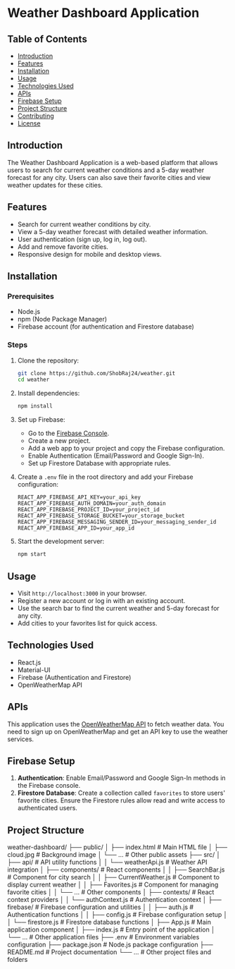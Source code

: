 # Weather Dashboard Application

## Table of Contents
- [Introduction](#introduction)
- [Features](#features)
- [Installation](#installation)
- [Usage](#usage)
- [Technologies Used](#technologies-used)
- [APIs](#apis)
- [Firebase Setup](#firebase-setup)
- [Project Structure](#project-structure)
- [Contributing](#contributing)
- [License](#license)

## Introduction
The Weather Dashboard Application is a web-based platform that allows users to search for current weather conditions and a 5-day weather forecast for any city. Users can also save their favorite cities and view weather updates for these cities.

## Features
- Search for current weather conditions by city.
- View a 5-day weather forecast with detailed weather information.
- User authentication (sign up, log in, log out).
- Add and remove favorite cities.
- Responsive design for mobile and desktop views.

## Installation

### Prerequisites
- Node.js
- npm (Node Package Manager)
- Firebase account (for authentication and Firestore database)

### Steps
1. Clone the repository:
    ```bash
    git clone https://github.com/ShobRaj24/weather.git
    cd weather
    ```

2. Install dependencies:
    ```bash
    npm install
    ```

3. Set up Firebase:
    - Go to the [Firebase Console](https://console.firebase.google.com/).
    - Create a new project.
    - Add a web app to your project and copy the Firebase configuration.
    - Enable Authentication (Email/Password and Google Sign-In).
    - Set up Firestore Database with appropriate rules.

4. Create a `.env` file in the root directory and add your Firebase configuration:
    ```
    REACT_APP_FIREBASE_API_KEY=your_api_key
    REACT_APP_FIREBASE_AUTH_DOMAIN=your_auth_domain
    REACT_APP_FIREBASE_PROJECT_ID=your_project_id
    REACT_APP_FIREBASE_STORAGE_BUCKET=your_storage_bucket
    REACT_APP_FIREBASE_MESSAGING_SENDER_ID=your_messaging_sender_id
    REACT_APP_FIREBASE_APP_ID=your_app_id
    ```

5. Start the development server:
    ```bash
    npm start
    ```

## Usage
- Visit `http://localhost:3000` in your browser.
- Register a new account or log in with an existing account.
- Use the search bar to find the current weather and 5-day forecast for any city.
- Add cities to your favorites list for quick access.

## Technologies Used
- React.js
- Material-UI
- Firebase (Authentication and Firestore)
- OpenWeatherMap API

## APIs
This application uses the [OpenWeatherMap API](https://openweathermap.org/api) to fetch weather data. You need to sign up on OpenWeatherMap and get an API key to use the weather services.

## Firebase Setup
1. **Authentication**: Enable Email/Password and Google Sign-In methods in the Firebase console.
2. **Firestore Database**: Create a collection called `favorites` to store users' favorite cities. Ensure the Firestore rules allow read and write access to authenticated users.

## Project Structure
weather-dashboard/
├── public/
│   ├── index.html        # Main HTML file
│   ├── cloud.jpg         # Background image
│   └── ...               # Other public assets
├── src/
│   ├── api/              # API utility functions
│   │   └── weatherApi.js # Weather API integration
│   ├── components/       # React components
│   │   ├── SearchBar.js        # Component for city search
│   │   ├── CurrentWeather.js   # Component to display current weather
│   │   ├── Favorites.js        # Component for managing favorite cities
│   │   └── ...                 # Other components
│   ├── contexts/         # React context providers
│   │   └── authContext.js      # Authentication context
│   ├── firebase/         # Firebase configuration and utilities
│   │   ├── auth.js             # Authentication functions
│   │   ├── config.js           # Firebase configuration setup
│   │   └── firestore.js        # Firestore database functions
│   ├── App.js            # Main application component
│   ├── index.js          # Entry point of the application
│   └── ...               # Other application files
├── .env                  # Environment variables configuration
├── package.json          # Node.js package configuration
├── README.md             # Project documentation
└── ...                   # Other project files and folders

